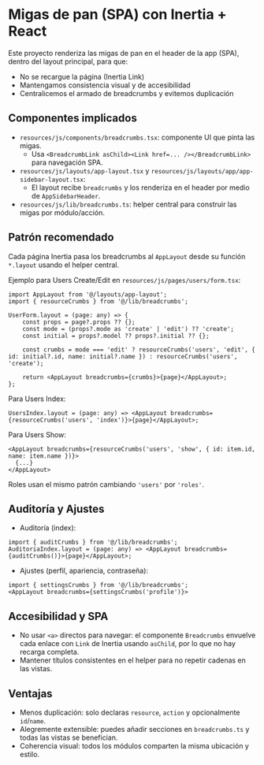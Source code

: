 # Migas de pan (SPA) con Inertia + React

Este proyecto renderiza las migas de pan en el header de la app (SPA), dentro del layout principal, para que:

- No se recargue la página (Inertia Link)
- Mantengamos consistencia visual y de accesibilidad
- Centralicemos el armado de breadcrumbs y evitemos duplicación

## Componentes implicados

- `resources/js/components/breadcrumbs.tsx`: componente UI que pinta las migas.
    - Usa `<BreadcrumbLink asChild><Link href=... /></BreadcrumbLink>` para navegación SPA.
- `resources/js/layouts/app-layout.tsx` y `resources/js/layouts/app/app-sidebar-layout.tsx`:
    - El layout recibe `breadcrumbs` y los renderiza en el header por medio de `AppSidebarHeader`.
- `resources/js/lib/breadcrumbs.ts`: helper central para construir las migas por módulo/acción.

## Patrón recomendado

Cada página Inertia pasa los breadcrumbs al `AppLayout` desde su función `*.layout` usando el helper central.

Ejemplo para Users Create/Edit en `resources/js/pages/users/form.tsx`:

```tsx
import AppLayout from '@/layouts/app-layout';
import { resourceCrumbs } from '@/lib/breadcrumbs';

UserForm.layout = (page: any) => {
    const props = page?.props ?? {};
    const mode = (props?.mode as 'create' | 'edit') ?? 'create';
    const initial = props?.model ?? props?.initial ?? {};

    const crumbs = mode === 'edit' ? resourceCrumbs('users', 'edit', { id: initial?.id, name: initial?.name }) : resourceCrumbs('users', 'create');

    return <AppLayout breadcrumbs={crumbs}>{page}</AppLayout>;
};
```

Para Users Index:

```tsx
UsersIndex.layout = (page: any) => <AppLayout breadcrumbs={resourceCrumbs('users', 'index')}>{page}</AppLayout>;
```

Para Users Show:

```tsx
<AppLayout breadcrumbs={resourceCrumbs('users', 'show', { id: item.id, name: item.name })}>
  {...}
</AppLayout>
```

Roles usan el mismo patrón cambiando `'users'` por `'roles'`.

## Auditoría y Ajustes

- Auditoría (index):

```tsx
import { auditCrumbs } from '@/lib/breadcrumbs';
AuditoriaIndex.layout = (page: any) => <AppLayout breadcrumbs={auditCrumbs()}>{page}</AppLayout>;
```

- Ajustes (perfil, apariencia, contraseña):

```tsx
import { settingsCrumbs } from '@/lib/breadcrumbs';
<AppLayout breadcrumbs={settingsCrumbs('profile')}>
```

## Accesibilidad y SPA

- No usar `<a>` directos para navegar: el componente `Breadcrumbs` envuelve cada enlace con `Link` de Inertia usando `asChild`, por lo que no hay recarga completa.
- Mantener títulos consistentes en el helper para no repetir cadenas en las vistas.

## Ventajas

- Menos duplicación: solo declaras `resource`, `action` y opcionalmente `id`/`name`.
- Alegremente extensible: puedes añadir secciones en `breadcrumbs.ts` y todas las vistas se benefician.
- Coherencia visual: todos los módulos comparten la misma ubicación y estilo.

